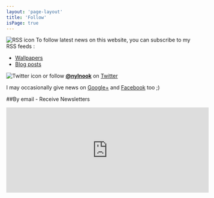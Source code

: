 ```yaml
---
layout: 'page-layout'
title: 'Follow'
isPage: true
---
```


![RSS icon](/website-img/icon-follow.svg)
To follow latest news on this website, you can subscribe to my RSS feeds :
- [Wallpapers](../../wallpaper-en-rss.xml)
- [Blog posts](../../blog-en-rss.xml)

![Twitter icon](/website-img/icon-twitter.svg)
or follow **[@nylnook](https://twitter.com/nylnook)** on [Twitter](https://twitter.com/nylnook)

I may occasionally give news on [Google+](https://plus.google.com/+Nylnook-art) and [Facebook](https://www.facebook.com/profile.php?id=100009724127157) too ;)

##By email - Receive Newsletters
<iframe width="540" height="227" src="https://my.sendinblue.com/users/subscribe/js_id/1tc73/id/2" frameborder="0" scrolling="no" allowfullscreen></iframe>
